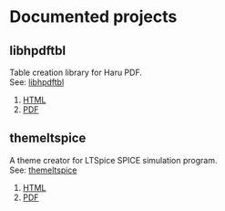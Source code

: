 # Documented projects

## libhpdftbl

Table creation library for Haru PDF.   
See: [libhpdftbl](https://github.com/johan162/hpdf_table)

1. [HTML](libhpdftbl/html/index.html)
2. [PDF](libhpdftbl/lihpdftbl_manual_v1.0.0-beta.pdf)


## themeltspice

A theme creator for LTSpice SPICE simulation program.   
See: [themeltspice](https://github.com/johan162/themeltspice)

1. [HTML](themeltspice/README.md)
2. [PDF](themeltspice/README.pdf)




